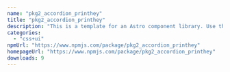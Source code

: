 ```yaml
---
name: "pkg2_accordion_printhey"
title: "pkg2_accordion_printhey"
description: "This is a template for an Astro component library. Use this template for writing components to use in multiple projects or publish to NPM."
categories:
  - "css+ui"
npmUrl: "https://www.npmjs.com/package/pkg2_accordion_printhey"
homepageUrl: "https://www.npmjs.com/package/pkg2_accordion_printhey"
downloads: 9
---
```


